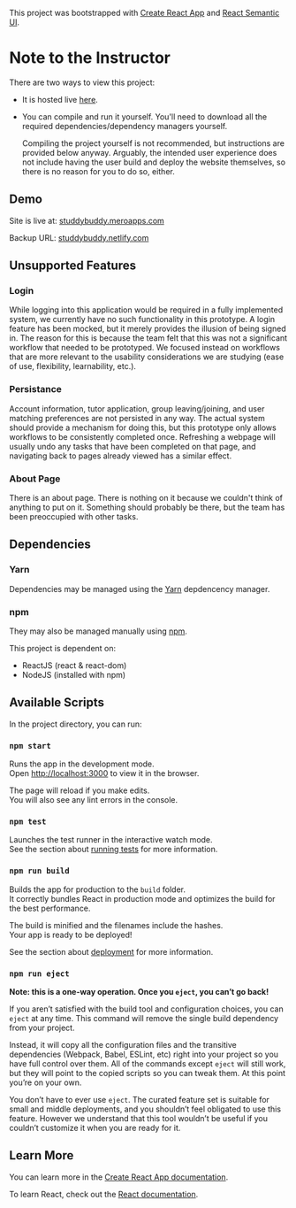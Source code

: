 This project was bootstrapped with [Create React App](https://github.com/facebook/create-react-app) and [React Semantic UI](https://react.semantic-ui.com/).

# Note to the Instructor
There are two ways to view this project:
- It is hosted live [here](https://studdybuddy.meroapps.com).
- You can compile and run it yourself. You'll need to download all the required
  dependencies/dependency managers yourself.

  Compiling the project yourself is not recommended, but instructions are provided below anyway.
  Arguably, the intended user experience does not include having the user build and deploy
  the website themselves, so there is no reason for you to do so, either.

## Demo

Site is live at: [studdybuddy.meroapps.com](https://studdybuddy.meroapps.com)

Backup URL: [studdybuddy.netlify.com](https://studdybuddy.netlify.com)

## Unsupported Features

### Login
  While logging into this application would be required in a fully implemented system,
  we currently have no such functionality in this prototype. A login feature has been mocked,
  but it merely provides the illusion of being signed in. The reason for this is because the
  team felt that this was not a significant workflow that needed to be prototyped. We focused
  instead on workflows that are more relevant to the usability considerations we are studying
   (ease of use, flexibility, learnability, etc.).

### Persistance
  Account information, tutor application, group leaving/joining, and user matching preferences
  are not persisted in any way. The actual system should provide a mechanism for doing this,
  but this prototype only allows workflows to be consistently completed once. Refreshing a
  webpage will usually undo any tasks that have been completed on that page, and navigating
  back to pages already viewed has a similar effect.

### About Page
  There is an about page. There is nothing on it because we couldn't think of anything to put
  on it. Something should probably be there, but the team has been preoccupied with other tasks.

## Dependencies

### Yarn
Dependencies may be managed using the [Yarn](https://yarnpkg.com/en/docs/getting-started) depdencency manager.

### npm
They may also be managed manually using [npm](https://www.npmjs.com/).

This project is dependent on:
- ReactJS (react & react-dom)
- NodeJS (installed with npm)

## Available Scripts

In the project directory, you can run:

### `npm start`

Runs the app in the development mode.<br>
Open [http://localhost:3000](http://localhost:3000) to view it in the browser.

The page will reload if you make edits.<br>
You will also see any lint errors in the console.

### `npm test`

Launches the test runner in the interactive watch mode.<br>
See the section about [running tests](https://facebook.github.io/create-react-app/docs/running-tests) for more information.

### `npm run build`

Builds the app for production to the `build` folder.<br>
It correctly bundles React in production mode and optimizes the build for the best performance.

The build is minified and the filenames include the hashes.<br>
Your app is ready to be deployed!

See the section about [deployment](https://facebook.github.io/create-react-app/docs/deployment) for more information.

### `npm run eject`

**Note: this is a one-way operation. Once you `eject`, you can’t go back!**

If you aren’t satisfied with the build tool and configuration choices, you can `eject` at any time. This command will remove the single build dependency from your project.

Instead, it will copy all the configuration files and the transitive dependencies (Webpack, Babel, ESLint, etc) right into your project so you have full control over them. All of the commands except `eject` will still work, but they will point to the copied scripts so you can tweak them. At this point you’re on your own.

You don’t have to ever use `eject`. The curated feature set is suitable for small and middle deployments, and you shouldn’t feel obligated to use this feature. However we understand that this tool wouldn’t be useful if you couldn’t customize it when you are ready for it.

## Learn More

You can learn more in the [Create React App documentation](https://facebook.github.io/create-react-app/docs/getting-started).

To learn React, check out the [React documentation](https://reactjs.org/).
